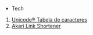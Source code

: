 ---
---

- Tech

1. [Unicode® Tabela de caracteres](https://unicode-table.com/pt/)
2. [Akari Link Shortener](https://waa.ai/)
